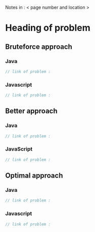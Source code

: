Notes in : < page number and location >

# Heading of problem

## Bruteforce approach

### Java

```java
// link of problem : 
```

### Javascript

```javascript
// link of problem : 

```

## Better approach

### Java

```Java
// link of problem : 


```

### JavaScript

```javascript
// link of problem : 

```

## Optimal approach

### Java

```java
// link of problem : 


```

### Javascript

```javascript
// link of problem : 

```
